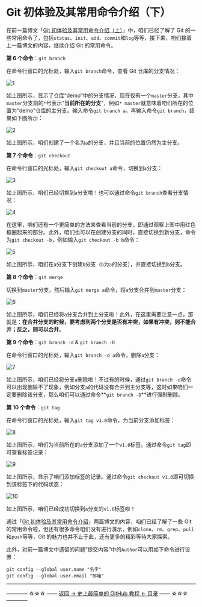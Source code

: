 # Git 初体验及其常用命令介绍（下）

在前一篇博文「[Git 初体验及其常用命令介绍（上）](https://github.com/guobinhit/cg-blog/blob/master/articles/github/tutorials/experence-git-one.md)」中，咱们已经了解了 Git 的一些常用命令了，包括`status`、`init`、`add`、`commit`和`log`等等，接下来，咱们接着上一篇博文的内容，继续介绍 Git 的常用命令。

**第 6 个命令**：`git branch`

在命令行窗口的光标处，输入`git branch`命令，查看 Git 仓库的分支情况：

![1](http://img.blog.csdn.net/20170403170211777)

如上图所示，显示了仓库“demo”中的分支情况，现在仅有一个`master`分支，其中`master`分支前的`*`号表示“**当前所在的分支**”，例如`* master`就意味着咱们所在的位置为“demo”仓库的主分支。输入命令`git branch a`，再输入命令`git branch`，结果如下图所示：

![2](http://img.blog.csdn.net/20170403170955742)

如上图所示，咱们创建了一个名为`a`的分支，并且当前的位置仍然为主分支。

**第 7 个命令**：`git checkout`

在命令行窗口的光标处，输入`git checkout a`命令，切换到`a`分支：

![3](http://img.blog.csdn.net/20170403171302293)

如上图所示，咱们已经切换到`a`分支啦！也可以通过命令`git branch`查看分支情况：

![4](http://img.blog.csdn.net/20170403171630900)

在这里，咱们还有一个更简单的方法来查看当前的分支，即通过观察上图中用红色框圈起来的部分。此外，咱们也可以在创建分支的同时，直接切换到新分支，命令为`git checkout -b`，例如输入`git checkout -b b`命令：

![5](http://img.blog.csdn.net/20170403172440371)

如上图所示，咱们在`a`分支下创建`b`分支（`b`为`a`的分支），并直接切换到`b`分支。

**第 8 个命令**：`git merge`

切换到`master`分支，然后输入`git merge a`命令，将`a`分支合并到`master`分支：

![6](http://img.blog.csdn.net/20170403173100208)

如上图所示，咱们已经将`a`分支合并到主分支啦！此外，在这里需要注意一点，那就是：**在合并分支的时候，要考虑到两个分支是否有冲突，如果有冲突，则不能合并；反之，则可以合并**。

**第 9 个命令**：`git branch -d` & `git branch -D` 

在命令行窗口的光标处，输入`git branch -d a`命令，删除`a`分支：

![7](http://img.blog.csdn.net/20170403173835177)

如上图所示，咱们已经将分支`a`删除啦！不过有的时候，通过`git branch -d`命令可以出现删除不了现象，例如分支`a`的代码没有合并到主分支等，这时如果咱们一定要删除该分支，那么咱们可以通过命令**`git branch -D`**进行强制删除。

**第 10 个命令**：`git tag` 

在命令行窗口的光标处，输入`git tag v1.0`命令，为当前分支添加标签：

![8](http://img.blog.csdn.net/20170403175319193)

如上图所示，咱们为当前所在的`a`分支添加了一个`v1.0`标签。通过命令`git tag`即可查看标签记录：

![9](http://img.blog.csdn.net/20170403175530508)

如上图所示，显示了咱们添加标签的记录。通过命令`git checkout v1.0`即可切换到该标签下的代码状态：

![10](http://img.blog.csdn.net/20170403180132750)

如上图所示，咱们已经成功切换到`a`分支的`v1.0`标签啦！

通过「[Git 初体验及其常用命令介绍](https://github.com/guobinhit/cg-blog/blob/master/articles/github/GITHUB_README.md)」两篇博文的内容，咱们已经了解了一些 Git 的常用命令啦，但还有很多命令咱们没有进行演示，例如`clone`、`rm`、`grep`、`pull`和`push`等等，Git 的魅力也并不止于此，还有更多的精彩等待大家探索。

此外，对前一篇博文中遗留的问题“提交内容”中的`Author`可以用如下命令进行设置：

```
git config --global user.name "名字"
git config --global user.email "邮箱"
```


----------
———— ☆☆☆ —— [返回 -> 史上最简单的 GitHub 教程 <- 目录](https://github.com/guobinhit/cg-blog/blob/master/articles/github/GITHUB_README.md) —— ☆☆☆ ————
